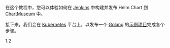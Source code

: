 在这个教程中，您可以体验如何在 [Jenkins](https://github.com/jenkinsci/jenkins) 中构建并发布 Helm Chart 到 [ChartMuseum](https://github.com/helm/chartmuseum) 中。

接下来，我们会在 [Kubernetes](https://github.com/kubernetes/kubernetes) 平台上，以发布一个 [Golang](https://github.com/golang/go) 的[示例项目](https://github.com/devops-ws/learn-pipeline-go)完成各个步骤。

1.2
